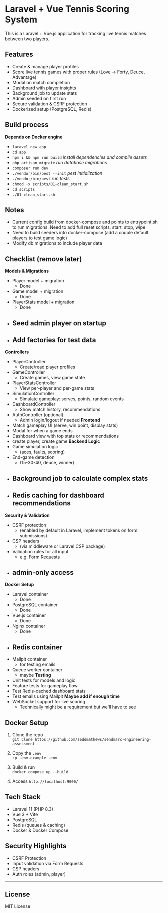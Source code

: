 # Laravel + Vue Tennis Scoring System

This is a Laravel + Vue.js application for tracking live tennis matches between two players.

## Features

- Create & manage player profiles
- Score live tennis games with proper rules (Love → Forty, Deuce, Advantage)
- Modal on match completion
- Dashboard with player insights
- Background job to update stats
- Admin seeded on first run
- Secure validation & CSRF protection
- Dockerized setup (PostgreSQL, Redis)

## Build process
**Depends on Docker engine**
- `laravel new app`
- `cd app`
- `npm i && npm run build` _install dependencies and compile assets_
- `php artisan migrate` _run database migrations_
- `composer run dev`
- `./vendor/bin/pest --init` _pest initialization_
- `./vendor/bin/pest` _run tests_
- `chmod +x scripts/01-clean_start.sh`
- `cd scripts`
- `./01-clean_start.sh`
## Notes

- Current config build from docker-compose and points to entrypoint.sh to run migrations. Need to add full reset scripts, start, stop, wipe
- Need to build seeders into docker-compose (add a couple default players to test game logic)
- Modify db migrations to include player data

## Checklist (remove later)
**Models & Migrations**
- Player model + migration
   - Done
- Game model + migration
   - Done
- PlayerStats model + migration
   - Done
- Seed admin player on startup
   - 
- Add factories for test data
   - 
**Controllers**
- PlayerController
   - Create/read player profiles
- GameController
   - Create games, view game state
- PlayerStatsController
   - View per-player and per-game stats
- SimulationController
   - Simulate gameplay: serves, points, random events
- DashboardController
   - Show match history, recommendations
- AuthController (optional)
   - Admin login/logout if needed
**Frontend**
- Match gameplay UI (serve, win point, display stats)
- Modal for when a game ends
- Dashboard view with top stats or recommendations
- create player, create game
**Backend Logic**
- Game simulation logic 
   - (aces, faults, scoring)
- End-game detection 
   - (15-30-40, deuce, winner)
- Background job to calculate complex stats
   - 
- Redis caching for dashboard recommendations
   - 
**Security & Validation**
- CSRF protection
   - (enabled by default in Laravel, implement tokens on form submissions)
- CSP headers
   - (via middleware or Laravel CSP package)
- Validation rules for all input
   - e.g. Form Requests
- admin-only access
   - 
**Docker Setup**
- Laravel container
   - Done
- PostgreSQL container
   - Done
- Vue.js container
   - Done
- Nginx container
   - Done
- Redis container
   - 
- Mailpit container 
   - for testing emails
- Queue worker container
   - maybe
**Testing**
- Unit tests for models and logic
- Feature tests for gameplay flow
- Test Redis-cached dashboard stats
- Test emails using Mailpit
**Maybe add if enough time**
- WebSocket support for live scoring
   - Technically might be a requirement but we'll have to see


## Docker Setup

1. Clone the repo  
   `git clone https://github.com/zeddmathews/sendmarc-engineering-assessment`

2. Copy the `.env`  
   `cp .env.example .env`

3. Build & run  
   `docker compose up --build`
4. Access
   `http://localhost:9000/`

## Tech Stack

- Laravel 11 (PHP 8.3)
- Vue 3 + Vite
- PostgreSQL
- Redis (queues & caching)
- Docker & Docker Compose

## Security Highlights

- CSRF Protection
- Input validation via Form Requests
- CSP headers
- Auth roles (admin, player)

---

## License

MIT License